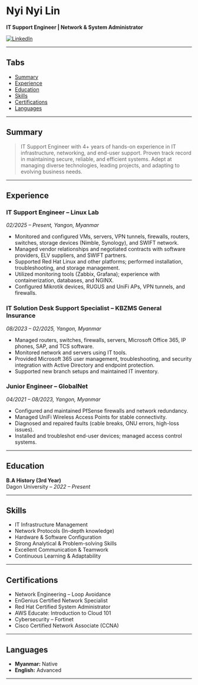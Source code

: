 # Nyi Nyi Lin

**IT Support Engineer | Network & System Administrator**  

[![LinkedIn](https://img.shields.io/badge/LinkedIn-Connect-blue)](https://www.linkedin.com/in/nyi-nyi-lin-44329924b)  

---

## **Tabs**
- [Summary](#summary)
- [Experience](#experience)
- [Education](#education)
- [Skills](#skills)
- [Certifications](#certifications)
- [Languages](#languages)

---

## Summary
> IT Support Engineer with 4+ years of hands-on experience in IT infrastructure, networking, and end-user support. Proven track record in maintaining secure, reliable, and efficient systems. Adept at managing diverse technologies, leading projects, and adapting to evolving business needs.

---

## Experience

### **IT Support Engineer – Linux Lab**  
*02/2025 – Present, Yangon, Myanmar*

- Monitored and configured VMs, servers, VPN tunnels, firewalls, routers, switches, storage devices (Nimble, Synology), and SWIFT network.
- Managed vendor relationships and negotiated contracts with software providers, ELV suppliers, and SWIFT partners.
- Supported Red Hat Linux and other platforms; performed installation, troubleshooting, and storage management.
- Utilized monitoring tools (Zabbix, Grafana); experience with containerization, databases, and NGINX.
- Configured Mikrotik devices, RUGUS and UniFi APs, VPN tunnels, and firewalls.

### **IT Solution Desk Support Specialist – KBZMS General Insurance**  
*08/2023 – 02/2025, Yangon, Myanmar*

- Managed routers, switches, firewalls, servers, Microsoft Office 365, IP phones, SAP, and TCS software.
- Monitored network and servers using IT tools.
- Provided Microsoft 365 user management, troubleshooting, and security integration with Active Directory and endpoint protection.
- Supported new branch setups and maintained IT inventory.

### **Junior Engineer – GlobalNet**  
*04/2021 – 08/2023, Yangon, Myanmar*

- Configured and maintained PfSense firewalls and network redundancy.
- Managed UniFi Wireless Access Points for stable connectivity.
- Diagnosed and repaired faults (cable breaks, ONU errors, high-loss issues).
- Installed and troubleshot end-user devices; managed access control systems.

---

## Education
**B.A History (3rd Year)**  
Dagon University – *2022 – Present*

---

## Skills
- IT Infrastructure Management  
- Network Protocols (In-depth knowledge)  
- Hardware & Software Configuration  
- Strong Analytical & Problem-solving Skills  
- Excellent Communication & Teamwork  
- Continuous Learning & Adaptability  

---

## Certifications
- Network Engineering – Loop Avoidance  
- EnGenius Certified Network Specialist  
- Red Hat Certified System Administrator  
- AWS Educate: Introduction to Cloud 101  
- Cybersecurity – Fortinet  
- Cisco Certified Network Associate (CCNA)  

---

## Languages
- **Myanmar:** Native  
- **English:** Advanced  

---

